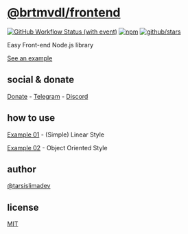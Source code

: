 # [@brtmvdl/frontend](https://www.npmjs.com/package/@brtmvdl/frontend)

[![GitHub Workflow Status (with event)](https://img.shields.io/github/actions/workflow/status/brtmvdl/frontend/npm-publish.yml?label=npm%20publish&link=https%3A%2F%2Fgithub.com%2Fbrtmvdl%2Ffrontend%2Factions%2Fworkflows%2Fnpm-publish.yml)](https://github.com/brtmvdl/frontend/actions/workflows/npm-publish.yml) [![npm](https://img.shields.io/npm/dw/%40brtmvdl/frontend?label=npm%20downloads)](https://www.npmjs.com/package/@brtmvdl/frontend) [![github/stars](https://img.shields.io/github/stars/brtmvdl/frontend?style=social)](https://img.shields.io/github/stars/brtmvdl/frontend?style=social) 

Easy Front-end Node.js library

[See an example](https://github.com/brtmvdl/frontend-example)

## social & donate

[Donate](https://link.mercadopago.com.br/brtmvdl) - [Telegram](https://t.me/+KRmg5MlqgMk0MTg5) - [Discord](https://discord.gg/auCmnvV2)

## how to use

[Example 01](./exaples/example-01.md) - (Simple) Linear Style

[Example 02](./exaples/example-02.md) - Object Oriented Style

## author

[@tarsislimadev](https://www.linkedin.com/in/tarsislimadev/)

## license

[MIT](./LICENSE)
